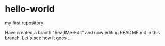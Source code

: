 # hello-world
my first repository

Have created a branth "ReadMe-Edit" and now editing README.md in this branch. 
Let's see how it goes ..
